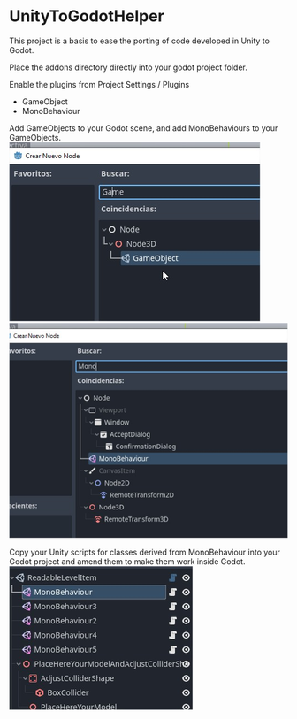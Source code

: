 # UnityToGodotHelper
This project is a basis to ease the porting of code developed in Unity to Godot.

Place the addons directory directly into your godot project folder.

Enable the plugins from Project Settings / Plugins
- GameObject
- MonoBehaviour

Add GameObjects to your Godot scene, and add MonoBehaviours to your GameObjects.
![GameObject](imgs/NewNode_2.jpg "GameObject")
![MonoBehaviour](imgs/NewNode.jpg "MonoBehaviour")


Copy your Unity scripts for classes derived from MonoBehaviour into your Godot project and amend them to make them work inside Godot.
![SceneTree](imgs/SceneTree.jpg "SceneTree")